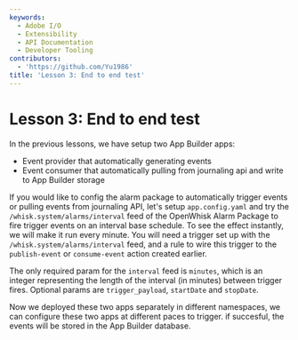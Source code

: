 ```yaml
---
keywords:
  - Adobe I/O
  - Extensibility
  - API Documentation
  - Developer Tooling
contributors:
  - 'https://github.com/Yu1986'
title: 'Lesson 3: End to end test'
---
```


# Lesson 3: End to end test
In the previous lessons, we have setup two App Builder apps:
- Event provider that automatically generating events 
- Event consumer that automatically pulling from journaling api and write to App Builder storage

If you would like to config the alarm package to automatically trigger events or pulling events from journaling API, let's setup `app.config.yaml` and try the `/whisk.system/alarms/interval` feed of the OpenWhisk Alarm Package to fire trigger events on an interval base schedule. To see the effect instantly, we will make it run every minute. You will need a trigger set up with the `/whisk.system/alarms/interval` feed, and a rule to wire this trigger to the `publish-event` or `consume-event` action created earlier.

The only required param for the `interval` feed is `minutes`, which is an integer representing the length of the interval (in minutes) between trigger fires. Optional params are `trigger_payload`, `startDate` and `stopDate`.

Now we deployed these two apps separately in different namespaces, we can configure these two apps at different paces to trigger. if succesful, the events will be stored in the App Builder database. 


